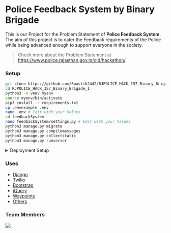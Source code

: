 # Police Feedback System by Binary Brigade
This is our Project for the Problem Statement of **Police Feedback System**. The aim of this project is to cater the Feedback requirements of the Police while being advanced enough to support everyone in the society.

> Check more about the Problem Statement at https://www.police.rajasthan.gov.in/old/hackathon/.

### Setup
```bash
git clone https://github.com/Swastik2442/RJPOLICE_HACK_157_Binary_Brigade_1
cd RJPOLICE_HACK_157_Binary_Brigade_1
python3 -m venv myenv
source myenv/bin/activate
pip3 install -r requirements.txt
cp .envexample .env
nano .env # Edit with your Values
cd feedbackSystem
nano feedbackSystem/settings.py # Edit with your Values
python3 manage.py migrate
python3 manage.py compilemessages
python3 manage.py collectstatic
python3 manage.py runserver
```

<details>
  <summary>Deployment Setup</summary>

  ```bash
  sudo apt update
  sudo apt upgrade
  sudo apt install python3 python3-venv apache2 libapache2-mod-wsgi-py3

  # Proceed with the aforementioned Steps here and edit the values in settings.py

  sudo a2enmod wsgi
  sudo service restart apache2
  sudo chmod 755 /home/yourusername # Path for the Project
  sudo nano /etc/apache2/sites-available/000-default.conf # Edit with your Values
  sudo tail -f /var/log/apache2/error.log
  ```

</details>

### Uses
* [Django](https://www.djangoproject.com/)
* [Twilio](https://www.twilio.com/)
* [Bootstrap](https://getbootstrap.com/)
* [jQuery](https://jquery.com/)
* [Waypoints](http://imakewebthings.com/waypoints/)
* [Others](https://github.com/Swastik2442/RJPOLICE_HACK_157_Binary_Brigade_1/network/dependencies)

### Team Members
<a href="https://github.com/Swastik2442/RJPOLICE_HACK_157_Binary_Brigade_1/graphs/contributors">
  <img src="https://contrib.rocks/image?repo=Swastik2442/RJPOLICE_HACK_157_Binary_Brigade_1" />
</a>